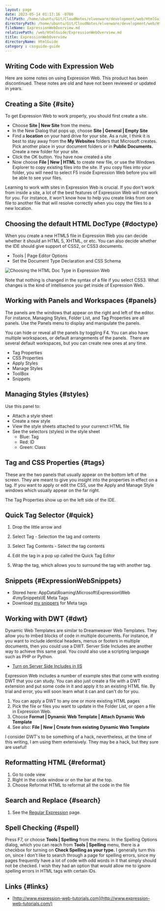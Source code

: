 ```yaml
---
layout: page
date: 2023-05-14 01:17:16 -0700
fullPath: /home/ubuntu/Git/CloudNotes/elvenware/development/web/HtmlGuide/ExpressionWebOverview.md
directoryPath: /home/ubuntu/Git/CloudNotes/elvenware/development/web/HtmlGuide
fileName: ExpressionWebOverview.md
relativePath: /web/HtmlGuide/ExpressionWebOverview.md
title: ExpressionWebOverview
directoryName: HtmlGuide
category : cssguide-guide
---
```


Writing Code with Expression Web
--------------------------------

Here are some notes on using Expression Web. This product has been discontinued. These notes are old and have not been reviewed or updated in years.

Creating a Site {#site}
---------------

To get Expression Web to work properly, you should first create a site.

-   Choose **Site | New Site** from the menu.
-   In the New Dialog that pops up, choose **Site | General | Empty
    Site**
-   Find a **location** on your hard drive for your site. As a rule, I
    think it is best to stay away from the **My Websites** folders that
    Microsoft creates. Pick another place in your document folders or in
    **Public Documents.** Create a new folder for your site.
-   Click the OK button. You have now created a site
-   Now choose **File | New | HTML** to create new file, or use the
    Windows Explorer to copy existing files into the site. If you copy
    files into your folder, you will need to select F5 inside Expression
    Web before you will be able to see your files.

Learning to work with sites in Expression Web is crucial. If you don't
work from inside a site, a lot of the best features of Expression Web
will not work for you. For instance, it won't know how to help you
create links from one file to another file that will resolve correctly
when you copy the files to a new location.

Choosing the default HTML DocType {#doctype}
---------------------------------

When you create a new HTML5 file in Expression Web you can decide
whether it should an HTML 5, XHTML, or etc. You can also decide whether
the IDE should give support of CSS2, or CSS3 documents.

-   Tools | Page Editor Options
-   Set the Document Type Declaration and CSS Schema

![Choosing the HTML Doc Type in Expression Web](https://s3.amazonaws.com/s3bucket01.elvenware.com/dev-images/html/ExpressionWeb01.png)

Note that nothing is changed in the syntax of a file if you select CSS3.
What changes is the kind of intellisence you get inside of Expression
Web.

Working with Panels and Workspaces {#panels}
----------------------------------

The panels are the windows that appear on the right and left of the
editor. For instance, Managing Styles, Folder List, and Tag Properties
are all panels. Use the Panels menu to display and manipulate the
panels.

You can hide or reveal all the panels by toggling F4. You can also have
multiple workspaces, or default arrangements of the panels.  There are
several default workspaces, but you can create new ones at any time.

-   Tag Properties
-   CSS Properties
-   Apply Styles
-   Manage Styles
-   ToolBox
-   Snippets

Managing Styles {#styles}
---------------

Use this panel to:

-   Attach a style sheet
-   Create a new style
-   View the style sheets attached to your currenct HTML file
-   See the selectors (styles) in the style sheet
    -   Blue: Tag
    -   Red: ID
    -   Green: Class

Tag and CSS Properties {#tags}
----------------------

These are the two panels that usually appear on the bottom left of the
screen. They are meant to give you insight into the properties in effect
on a tag. If you want to apply or edit the CSS, use the Apply and Manage
Style windows which usually appear on the far right.

The Tag Properties show up on the left side of the IDE.

Quick Tag Selector {#quick}
------------------

1.  Drop the little arrow and

1.  Select Tag - Selection the tag and contents
2.  Select Tag Contents - Select the tag contents
3.  Edit the tag in a pop up called the Quick Tag Editor
4.  Wrap the tag, which allows you to surround the tag with another tag.

Snippets {#ExpressionWebSnippets}
--------

-   Stored here: AppData\\Roaming\\Microsoft\\Expression\\Web
    4\\mySnippets\\IE Meta Tags
-   Download [my snippers](../../../downloads/ExpressionWebSnippets.zip)
    for Meta tags

Working with DWT {#dwt}
----------------

Dynamic Web Templates are similar to Dreamweaver Web Templates. They
allow you to imbed blocks of code in multiple documents. For instance,
if you want to include identical headers, menus or footers in multiple
documents, then you could use a DWT. Server Side Includes are another
way to achieve this same goal. You could also use a scripting language
such as PHP or Python.

-   [Turn on Server Side Includes in
    IIS](/charlie/development/web/Server/ServerSideIncludes.html)

Expression Web includes a number of example sites that come with
existing DWT that you can study. You can also just create a file with a
DWT extension and put some code in it and apply it to an existing HTML
file. By trial and error, you will soon learn what it can and can't do
for you.

1.  You can apply a DWT to any one or more existing HTML pages
2.  Pick the file or files you want to update in the Folder List, or
    open a file in Expression Web.
3.  Choose **Format | Dynamic Web Template | Attach Dynamic Web
    Template**
4.  See also: **File | New | Create from existing Dynamic Web Template**

I consider DWT's to be something of a hack, nevertheless, at the time of
this writing, I am using them extensively. They may be a hack, but they
sure are useful!

Reformatting HTML {#reformat}
-----------------

1.  Go to code view
2.  Right in the code window or on the bar at the top.
3.  Choose Reformat HTML to reformat all the code in the file

Search and Replace {#search}
------------------

1.  See the [Regular Expression](../../regular_expressions/index.html)
    page.

Spell Checking {#spell}
--------------

Press F7, or choose **Tools | Spelling** from the menu. In the Spelling
Options dialog, which you can reach from **Tools | Spelling** menu,
there is a checkbox for turning on **Check Spelling as your type.** I
generally turn this on, since I don't like to search through a page for
spelling errors, since my pages frequently have a lot of code with odd
words in it that simply should not be checked. I wish they had an option
that would allow me to ignore spelling errors in HTML tags with certain
IDs.

Links {#links}
-----

-   [http://www.expression-web-tutorials.com](http://www.expression-web-tutorials.com/)
